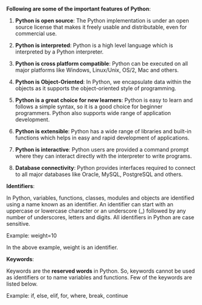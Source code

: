 **Following are some of the important features of Python**:

1. **Python is open source**: The Python implementation is under an open source license that makes it freely usable and distributable, even for commercial use.

2. **Python is interpreted**: Python is a high level language which is interpreted by a Python interpreter.

3. **Python is cross platform compatible**: Python can be executed on all major platforms like Windows, Linux/Unix, OS/2, Mac and others.

4. **Python is Object-Oriented**: In Python, we encapsulate data within the objects as it supports the object-oriented style of programming.

5. **Python is a great choice for new learners**: Python is easy to learn and follows a simple syntax, so it is a good choice for beginner programmers. Python also supports wide range of application development.

6. **Python is extensible**: Python has a wide range of libraries and built-in functions which helps in easy and rapid development of applications.

7. **Python is interactive**: Python users are provided a command prompt where they can interact directly with the interpreter to write programs.

8. **Database connectivity**: Python provides interfaces required to connect to all major databases like Oracle, MySQL, PostgreSQL and others.

**Identifiers**:

In Python, variables, functions, classes, modules and objects are identified using a name known as an identifier. An identifier can start with an uppercase or lowercase character or an underscore (_) followed by any number of underscores, letters and digits. All identifiers in Python are case sensitive.

Example: weight=10

In the above example, weight is an identifier.

**Keywords**:

Keywords are the **reserved words** in Python. So, keywords cannot be used as identifiers or to name variables and functions. Few of the keywords are listed below.

Example: if, else, elif, for, where, break, continue